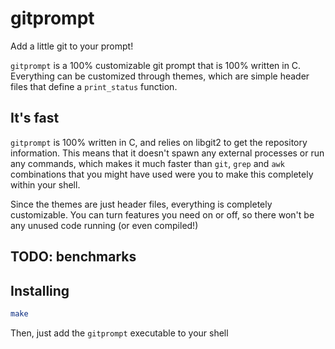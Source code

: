 # gitprompt
Add a little git to your prompt!

`gitprompt` is a 100% customizable git prompt that is 100% written in C.
Everything can be customized through themes, which are simple header files that
define a `print_status` function.

## It's fast
`gitprompt` is 100% written in C, and relies on libgit2 to get the repository
information. This means that it doesn't spawn any external processes or run any
commands, which makes it much faster than `git`, `grep` and `awk` combinations
that you might have used were you to make this completely within your shell.

Since the themes are just header files, everything is completely customizable.
You can turn features you need on or off, so there won't be any unused code
running (or even compiled!)

## TODO: benchmarks

## Installing
```bash
make
```

Then, just add the `gitprompt` executable to your shell
